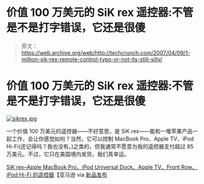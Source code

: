 # 价值 100 万美元的 SiK rex 遥控器:不管是不是打字错误，它还是很傻

> 原文：<https://web.archive.org/web/http://techcrunch.com/2007/04/09/1-million-sik-rex-remote-control-typo-or-not-its-still-silly/>

# 价值 100 万美元的 SiK rex 遥控器:不管是不是打字错误，它还是很傻

[![sikrex.jpg](img/a6a6d27cb664cb85b168652ca0eb75f3.png)](https://web.archive.org/web/20201129110028/https://beta.techcrunch.com/wp-content/uploads/2007/04/sikrex.jpg "sikrex.jpg")

一个价值 100 万美元的遥控器——不好意思，是 SiK rex——能和一堆苹果产品一起工作，会让你感觉如何？当然，它可以控制 MacBook Pro、Apple TV、iPod Hi-Fi(还记得吗？我也没有。)之类的，但我通常不愿意为我的遥控器支付超过 85 万美元。不过，它只在美国境内发货。我们真幸运。

[SiK rex–Apple MacBook Pro、iPod Universal Dock、Apple TV、Front Row、iPod Hi-Fi 的遥控器](https://web.archive.org/web/20201129110028/http://www.amazon.com/exec/obidos/ASIN/B000O9WS0W)【亚马逊 via [新品发布](https://web.archive.org/web/20201129110028/http://www.newlaunches.com/archives/apple_macbook_remote_control_selling_for_a_whopping_milllion_dollars.php)